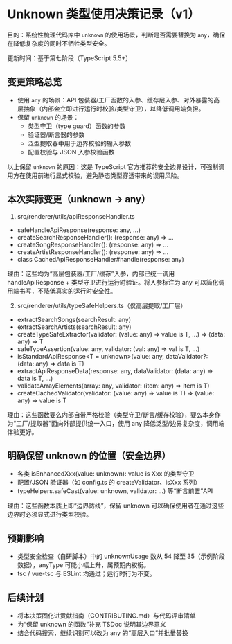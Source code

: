 # Unknown 类型使用决策记录（v1）

目的：系统性梳理代码库中 `unknown` 的使用场景，判断是否需要替换为 `any`，确保在降低复杂度的同时不牺牲类型安全。

更新时间：基于第七阶段（TypeScript 5.5+）

## 变更策略总览

- 使用 `any` 的场景：API 包装器/工厂函数的入参、缓存层入参、对外暴露的高层抽象（内部会立即进行运行时校验/类型守卫），以降低调用端负担。
- 保留 `unknown` 的场景：
  - 类型守卫（type guard）函数的参数
  - 验证器/断言器的参数
  - 泛型提取器中用于边界校验的输入参数
  - 配置校验与 JSON 入参校验函数

以上保留 `unknown` 的原因：这是 TypeScript 官方推荐的安全边界设计，可强制调用方在使用前进行显式校验，避免静态类型穿透带来的误用风险。

## 本次实际变更（unknown → any）

1. src/renderer/utils/apiResponseHandler.ts

- safeHandleApiResponse<T>(response: any, ...)
- createSearchResponseHandler(): (response: any) => ...
- createSongResponseHandler(): (response: any) => ...
- createArtistResponseHandler(): (response: any) => ...
- class CachedApiResponseHandler<T>#handle(response: any)

理由：这些均为“高层包装器/工厂/缓存”入参，内部已统一调用 handleApiResponse + 类型守卫进行运行时验证。将入参标注为 any 可以简化调用端书写，不降低真实的运行时安全性。

2. src/renderer/utils/typeSafeHelpers.ts（仅高层提取/工厂层）

- extractSearchSongs(searchResult: any)
- extractSearchArtists(searchResult: any)
- createTypeSafeExtractor<T>(validator: (value: any) => value is T, ...) => (data: any) => T
- safeTypeAssertion<T>(value: any, validator: (val: any) => val is T, ...)
- isStandardApiResponse<T = unknown>(value: any, dataValidator?: (data: any) => data is T)
- extractApiResponseData<T>(response: any, dataValidator: (data: any) => data is T, ...)
- validateArrayElements<T>(array: any, validator: (item: any) => item is T)
- createCachedValidator<T>(validator: (value: any) => value is T) => (value: any) => value is T

理由：这些函数要么内部自带严格校验（类型守卫/断言/缓存校验），要么本身作为“工厂/提取器”面向外部提供统一入口，使用 any 降低泛型/边界复杂度，调用端体验更好。

## 明确保留 unknown 的位置（安全边界）

- 各类 isEnhancedXxx(value: unknown): value is Xxx 的类型守卫
- 配置/JSON 验证器（如 config.ts 的 createValidator、isXxx 系列）
- typeHelpers.safeCast(value: unknown, validator: ...) 等“断言前置”API

理由：这些函数本质上即“边界防线”，保留 unknown 可以确保使用者在通过这些边界时必须显式进行类型校验。

## 预期影响

- 类型安全检查（自研脚本）中的 unknownUsage 数从 54 降至 35（示例阶段数据），anyType 可能小幅上升，属预期内权衡。
- tsc / vue-tsc 与 ESLint 均通过；运行时行为不变。

## 后续计划

- 将本决策固化进贡献指南（CONTRIBUTING.md）与代码评审清单
- 为“保留 unknown 的函数”补充 TSDoc 说明其边界意义
- 结合代码搜索，继续识别可以改为 any 的“高层入口”并批量替换
